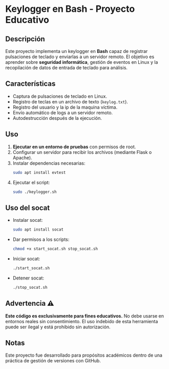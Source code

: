 # Keylogger en Bash - Proyecto Educativo

## Descripción
Este proyecto implementa un keylogger en **Bash** capaz de registrar pulsaciones de teclado y enviarlas a un servidor remoto. El objetivo es aprender sobre **seguridad informática**, gestión de eventos en Linux y la recopilación de datos de entrada de teclado para análisis.

## Características
- Captura de pulsaciones de teclado en Linux.
- Registro de teclas en un archivo de texto (`keylog.txt`).
- Registro del usuario y la ip de la maquina víctima.
- Envío automático de logs a un servidor remoto.
- Autodestrucción después de la ejecución.

## Uso
1. **Ejecutar en un entorno de pruebas** con permisos de root.
2. Configurar un servidor para recibir los archivos (mediante Flask o Apache).
3. Instalar dependencias necesarias:
   ```bash
   sudo apt install evtest
   ```
4. Ejecutar el script:
   ```bash
   sudo ./keylogger.sh
   ```

## Uso del socat
- Instalar socat:
   ```bash
   sudo apt install socat
   ```
- Dar permisos a los scripts:
    ```bash
    chmod +x start_socat.sh stop_socat.sh
    ```
- Iniciar socat:
    ```bash
    ./start_socat.sh
    ```
- Detener socat:
    ```bash
    ./stop_socat.sh
    ```

## Advertencia ⚠️
**Este código es exclusivamente para fines educativos.** No debe usarse en entornos reales sin consentimiento. El uso indebido de esta herramienta puede ser ilegal y está prohibido sin autorización.

## Notas
Este proyecto fue desarrollado para propósitos académicos dentro de una práctica de gestión de versiones con GitHub.
